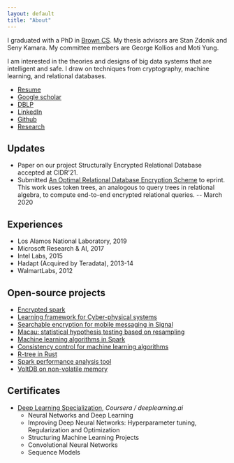 ```yaml
---
layout: default
title: "About"
---
```


I graduated with a PhD in [Brown CS](https://cs.brown.edu). My thesis advisors are Stan Zdonik and Seny Kamara. My committee members are George Kollios and Moti Yung.

I am interested in the theories and designs of big data systems that are intelligent and safe. I draw on techniques from cryptography, machine learning, and relational databases.

- [Resume](/assets/resume.pdf)
- [Google scholar](https://goo.gl/DR8pSa)
- [DBLP](http://dblp.uni-trier.de/pers/hd/z/Zhao:Zheguang)
- [LinkedIn](https://www.linkedin.com/in/zheguang)
- [Github](https://github.com/zheguang)
- [Research](/research)

## Updates
- Paper on our project Structurally Encrypted Relational Database accepted at CIDR'21.
- Submitted [An Optimal Relational Database Encryption Scheme](https://eprint.iacr.org/2020/274) to eprint. This work uses token trees, an analogous to query trees in relational algebra, to compute end-to-end encrypted relational queries. -- March 2020

## Experiences

- Los Alamos National Laboratory, 2019
- Microsoft Research & AI, 2017
- Intel Labs, 2015
- Hadapt (Acquired by Teradata), 2013-14
- WalmartLabs, 2012

## Open-source projects

- [Encrypted spark](https://github.com/zheguang/encrypted-spark)
- [Learning framework for Cyber-physical systems](https://github.com/zheguang/cyber-physical-learn)
- [Searchable encryption for mobile messaging in Signal](https://github.com/encryptedsystems/Searchable-Signal-Android)
- [Macau: statistical hypothesis testing based on resampling](https://github.com/zheguang/macau)
- [Machine learning algorithms in Spark](https://github.com/zheguang/spark-study/tree/master/study/src/main/scala/edu/brown/cs/sparkstudy)
- [Consistency control for machine learning algorithms](https://github.com/zheguang/babel)
- [R-tree in Rust](https://github.com/zheguang/rtree)
- [Spark performance analysis tool](https://github.com/zheguang/spark-perftool)
- [VoltDB on non-volatile memory](https://github.com/zheguang/voltdb)

## Certificates

- [Deep Learning Specialization](https://www.coursera.org/account/accomplishments/specialization/certificate/STLW8PETNB8C), *Coursera / deeplearning.ai*
  - Neural Networks and Deep Learning
  - Improving Deep Neural Networks: Hyperparameter tuning, Regularization and Optimization
  - Structuring Machine Learning Projects
  - Convolutional Neural Networks
  - Sequence Models

